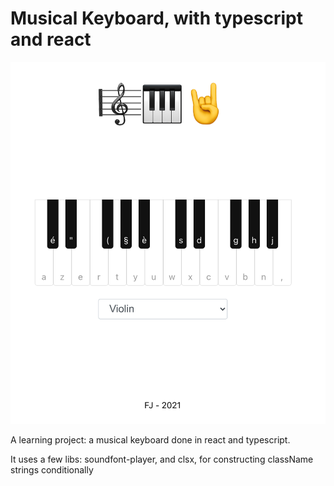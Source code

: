 # Musical Keyboard, with typescript and react

![Musical keyboard app](public/react-musical-keyboard-ts.png)

A learning project: a musical keyboard done in react and typescript.

It uses a few libs: soundfont-player, and clsx, for constructing className strings conditionally
